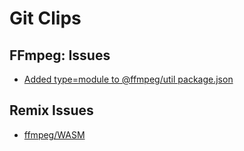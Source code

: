 # Git Clips

## FFmpeg: Issues

- [Added type=module to @ffmpeg/util package.json](https://github.com/ffmpegwasm/ffmpeg.wasm/pull/627)

## Remix Issues

- [ffmpeg/WASM](https://github.com/remix-run/remix/issues/8215)
